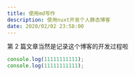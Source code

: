 ```yaml
---
title: 使用md写作
description: 使用nuxt开发个人静态博客
date: 2020/02/02 23:58:00
---
```


第 2 篇文章当然是记录这个博客的开发过程啦

```js
console.log(11111111111);
console.log(11111111111);
```
